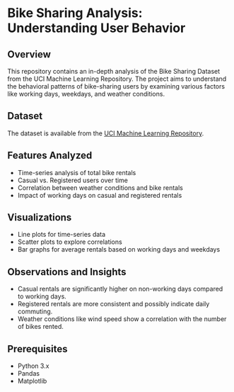 # Bike Sharing Analysis: Understanding User Behavior

## Overview
This repository contains an in-depth analysis of the Bike Sharing Dataset from the UCI Machine Learning Repository. The project aims to understand the behavioral patterns of bike-sharing users by examining various factors like working days, weekdays, and weather conditions.

## Dataset
The dataset is available from the [UCI Machine Learning Repository](https://archive.ics.uci.edu/ml/datasets/Bike+Sharing+Dataset).

## Features Analyzed
- Time-series analysis of total bike rentals
- Casual vs. Registered users over time
- Correlation between weather conditions and bike rentals
- Impact of working days on casual and registered rentals

## Visualizations
- Line plots for time-series data
- Scatter plots to explore correlations
- Bar graphs for average rentals based on working days and weekdays

## Observations and Insights
- Casual rentals are significantly higher on non-working days compared to working days.
- Registered rentals are more consistent and possibly indicate daily commuting.
- Weather conditions like wind speed show a correlation with the number of bikes rented.

## Prerequisites
- Python 3.x
- Pandas
- Matplotlib
